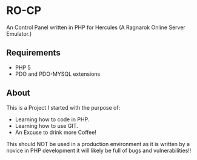 RO-CP
======
An Control Panel written in PHP for Hercules (A Ragnarok Online Server Emulator.)

Requirements
---------
* PHP 5
* PDO and PDO-MYSQL extensions

About
---------
This is a Project I started with the purpose of:
* Learning how to code in PHP.
* Learning how to use GIT.
* An Excuse to drink more Coffee!

This should NOT be used in a production environment as it is written by a novice in PHP development it will likely be full of bugs and vulnerabilities!!